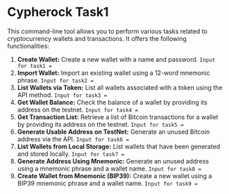 # Cypherock Task1

This command-line tool allows you to perform various tasks related to cryptocurrency wallets and transactions. It offers the following functionalities:

1. **Create Wallet:** Create a new wallet with a name and password.
    ``` Input for task1 = ```
2. **Import Wallet:** Import an existing wallet using a 12-word mnemonic phrase.
    ``` Input for task2 = ```
3. **List Wallets via Token:** List all wallets associated with a token using the API method.
    ``` Input for task3 = ```
4. **Get Wallet Balance:** Check the balance of a wallet by providing its address on the testnet.
    ``` Input for task4 = ```
5. **Get Transaction List:** Retrieve a list of Bitcoin transactions for a wallet by providing its address on the testnet.
    ``` Input for task5 = ```
6. **Generate Usable Address on TestNet:** Generate an unused Bitcoin address via the API.
    ``` Input for task6 = ```
7. **List Wallets from Local Storage:** List wallets that have been generated and stored locally.
    ``` Input for task7 = ```
8. **Generate Address Using Mnemonic:** Generate an unused address using a mnemonic phrase and a wallet name.
    ``` Input for task8 = ```
9. **Create Wallet from Mnemonic (BIP39):** Create a new wallet using a BIP39 mnemonic phrase and a wallet name.
    ``` Input for task9 = ```

